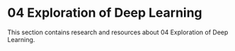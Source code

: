 # 04 Exploration of Deep Learning

This section contains research and resources about 04 Exploration of Deep Learning.
